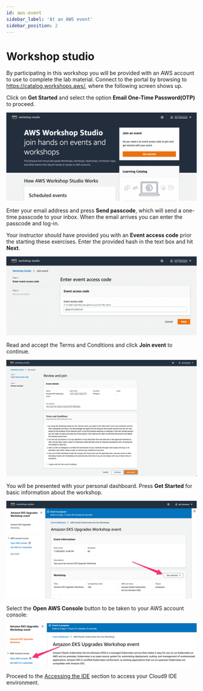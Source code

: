 ```yaml
---
id: aws-event
sidebar_label: 'At an AWS event'
sidebar_position: 2
---
```


# Workshop studio

By participating in this workshop you will be provided with an AWS account to use to complete the lab material. Connect to the portal by browsing to https://catalog.workshops.aws/, where the following screen shows up.

Click on **Get Started** and select the option **Email One-Time Password(OTP)** to proceed.

![Workshop Studio Home](./assets/workshop-studio-home.png)

Enter your email address and press **Send passcode**, which will send a one-time passcode to your inbox. When the email arrives you can enter the passcode and log-in.

Your instructor should have provided you with an **Event access code** prior the starting these exercises. Enter the provided hash in the text box and hit **Next**.

![Event Code](./assets/event-code.png)

Read and accept the Terms and Conditions and click **Join event** to continue.

![Review and Join](./assets/review-and-join.png)

You will be presented with your personal dashboard. Press **Get Started** for basic information about the workshop.

![Get Started](./assets/workshop-event-page.png)

Select the **Open AWS Console** button to be taken to your AWS account console:

![Open Console](./assets/openconsole.png)

Proceed to the [Accessing the IDE](/docs/create-the-environment/accessing-ide) section to access your Cloud9 IDE environment.